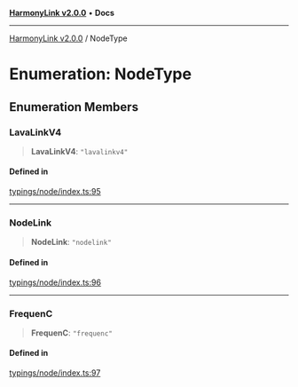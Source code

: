 [**HarmonyLink v2.0.0**](../README.md) • **Docs**

***

[HarmonyLink v2.0.0](../globals.md) / NodeType

# Enumeration: NodeType

## Enumeration Members

### LavaLinkV4

> **LavaLinkV4**: `"lavalinkv4"`

#### Defined in

[typings/node/index.ts:95](https://github.com/Joniii11/HarmonyLink/blob/master/src/typings/node/index.ts#L95)

***

### NodeLink

> **NodeLink**: `"nodelink"`

#### Defined in

[typings/node/index.ts:96](https://github.com/Joniii11/HarmonyLink/blob/master/src/typings/node/index.ts#L96)

***

### FrequenC

> **FrequenC**: `"frequenc"`

#### Defined in

[typings/node/index.ts:97](https://github.com/Joniii11/HarmonyLink/blob/master/src/typings/node/index.ts#L97)
